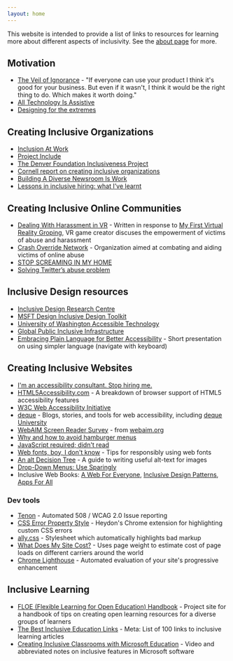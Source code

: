 ```yaml
---
layout: home
---
```


This website is intended to provide a list of links to resources for learning more about different aspects of inclusivity. See the [about page](https://evansimpson.github.io/inclusive/about) for more.

## Motivation
- [The Veil of Ignorance](http://mrmrs.io/writing/2016/03/23/the-veil-of-ignorance/) - "If everyone can use your product I think it's good for your business. But even if it wasn't, I think it would be the right thing to do. Which makes it worth doing."
- [All Technology Is Assistive](https://backchannel.com/all-technology-is-assistive-ac9f7183c8cd#.d1cjwua7a)
- [Designing for the extremes](https://sugoru.com/2013/07/14/designing-for-the-extremes/)

## Creating Inclusive Organizations
- [Inclusion At Work](https://inclusionatwork.co/)
- [Project Include](http://projectinclude.org/)
- [The Denver Foundation Inclusiveness Project](http://www.nonprofitinclusiveness.org/)
- [Cornell report on creating inclusive organizations](http://digitalcommons.ilr.cornell.edu/cgi/viewcontent.cgi?article=1056&context=articles)
- [Building A Diverse Newsroom Is Work](https://medium.com/@shani_o/building-a-diverse-newsroom-is-work-e4843d6d014b)
- [Lessons in inclusive hiring: what I’ve learnt](https://medium.com/@s_m_i/lessons-in-inclusive-hiring-what-ive-learnt-d8501d8925d5#.n195712a4)

## Creating Inclusive Online Communities
- [Dealing With Harassment in VR](http://uploadvr.com/dealing-with-harassment-in-vr/) - Written in response to [My First Virtual Reality Groping](https://medium.com/athena-talks/my-first-virtual-reality-sexual-assault-2330410b62ee#.rsrggsimc), VR game creator discuses the empowerment of victims of abuse and harassment
- [Crash Override Network](http://www.crashoverridenetwork.com/) - Organization aimed at combating and aiding victims of online abuse
- [STOP SCREAMING IN MY HOME](https://medium.com/internet-creators-guild/stop-screaming-in-my-home-dadde0c2056c)
- [Solving Twitter’s abuse problem](https://medium.com/@Haje/solving-twitter-s-abuse-problem-3f1f8ac1a0d2)

## Inclusive Design resources
- [Inclusive Design Research Centre](http://idrc.ocadu.ca/)
- [MSFT Design Inclusive Design Toolkit](https://www.microsoft.com/en-us/design/practice)
- [University of Washington Accessible Technology](http://www.washington.edu/accessibility/)
- [Global Public Inclusive Infrastructure](http://gpii.net/index.html)
- [Embracing Plain Language for Better Accessibility](http://www.handcoding.com/presentations/plaina11y/) - Short presentation on using simpler language (navigate with keyboard)

## Creating Inclusive Websites
- [I'm an accessibility consultant. Stop hiring me.](https://www.joedolson.com/2016/01/im-an-accessibility-consultant-stop-hiring-me/)
- [HTML5Accessibility.com](http://html5accessibility.com/) - A breakdown of browser support of HTML5 accessibility features
- [W3C Web Accessibility Initiative](https://www.w3.org/WAI/)
- [deque](http://www.deque.com/) - Blogs, stories, and tools for web accessibility, including [deque University](https://dequeuniversity.com/)
- [WebAIM Screen Reader Survey](http://webaim.org/projects/screenreadersurvey6/) - from [webaim.org](http://webaim.org/)
- [Why and how to avoid hamburger menus](https://lmjabreu.com/post/why-and-how-to-avoid-hamburger-menus/)
- [JavaScript required; didn't read](http://tantek.com/2015/069/t1/js-dr-javascript-required-dead)
- [Web fonts, boy, I don't know](http://meowni.ca/posts/web-fonts/) - Tips for responsibly using web fonts
- [An alt Decision Tree](https://www.w3.org/WAI/tutorials/images/decision-tree/) - A guide to writing useful alt-text for images
- [Drop-Down Menus: Use Sparingly](https://www.nngroup.com/articles/drop-down-menus-use-sparingly/)
- Inclusive Web Books: [A Web For Everyone](https://www.goodreads.com/book/show/20640233-a-web-for-everyone), [Inclusive Design Patterns](https://www.goodreads.com/book/show/30816008-inclusive-design-patterns---coding-accessibility-into-web-design), [Apps For All](https://www.goodreads.com/book/show/22703073-apps-for-all)

### Dev tools
- [Tenon](https://tenon.io/) - Automated 508 / WCAG 2.0 Issue reporting
- [CSS Error Property Style](https://github.com/Heydon/css-error-property-style/) - Heydon's Chrome extension for highlighting custom CSS errors
- [ally.css](https://ffoodd.github.io/a11y.css/) - Stylesheet which automatically highlights bad markup
- [What Does My Site Cost?](https://whatdoesmysitecost.com/) - Uses page weight to estimate cost of page loads on different carriers around the world
- [Chrome Lighthouse](https://github.com/GoogleChrome/lighthouse) - Automated evaluation of your site's progressive enhancement

## Inclusive Learning
- [FLOE (Flexible Learning for Open Education) Handbook](http://floeproject.org/) - Project site for a handbook of tips on creating open learning resources for a diverse groups of learners
- [The Best Inclusive Education Links](http://www.thinkinclusive.us/the-best-inclusive-education-links-100-links-to-the-best-inclusion-related-articles-videos-and-media-on-the-web/#sthash.p09OU38a.dpuf) - Meta: List of 100 links to inclusive learning articles
- [Creating Inclusive Classrooms with Microsoft Education](https://samuelmcneill.com/2018/01/29/video-creating-inclusive-classrooms/) - Video and abbreviated notes on inclusive features in Microsoft software
